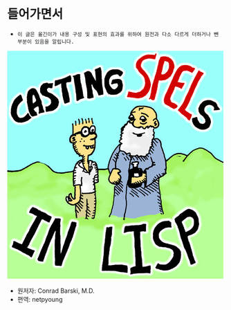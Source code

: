 # 들어가면서

- `이 글은 옮긴이가 내용 구성 및 표현의 효과를 위하여 원전과 다소 다르게 더하거나 뺀 부분이 있음을 알립니다.`

![](../res/casting_spels.jpg)

- 원저자: Conrad Barski, M.D.
- 편역: netpyoung
